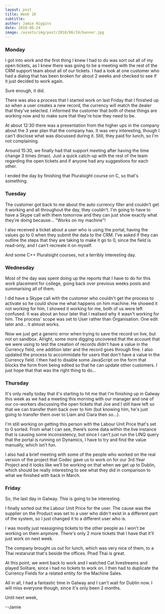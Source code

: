 ```yaml
---
layout: post
title: Week 10
subtitle: 
author: Jamie Higgins
date: 2018-06-24
image: /assets/img/post/2018/06/24/banner.jpg
---
```


### Monday

I got into work and the first thing I knew I had to do was sort out all of my open tickets, as I knew there was going to be a meeting with the rest of the CRM support team about all of our tickets. I had a look at one customer who had a dialog that has been broken for about 2 weeks and checked to see if it just decided to work again.

Sure enough, it did.

There was also a process that I started work on last Friday that I finished up so when a user creates a new record, the currency will match the dealer that they've selected. I informed the customer that both of these things are working now and to make sure that they're how they need to be.

At about 12:30 there was a presentation from the higher ups in the company about the 3 year plan that the company has. It was very interesting, though I can't disclose what was discussed during it. Still, they paid for lunch, so I'm not complaining.

Around 15:30, we finally had that support meeting after having the time change 3 times (lmao). Just a quick catch-up with the rest of the team regarding the open tickets and if anyone had any suggestions for each other.

I ended the day by finishing that Pluralsight course on C, so that's something.

### Tuesday

The customer got back to me about the auto currency filler and couldn't get it working and all throughout the day, they couldn't. I'm going to have to have a Skype call with them tomorrow and they can just show exactly what they're doing because... "Works on my machine"!

I also received a ticket about a user who is using the portal, having the values go to 0 when they submit the data to the CRM. I've asked if they can outline the steps that they are taking to make it go to 0, since the field is read-only, and I can't recreate it on myself.

And some C++ Pluralsight courses, not a terribly interesting day.

### Wednesday

Most of the day was spent doing up the reports that I have to do for this work placement for college, going back over previous weeks posts and summarising all of them.

I did have a Skype call with the customer who couldn't get the process to activate so he could show me what happens on him machine. He showed it not working for him, I showed it working for me, both of us were left confused. It was about an hour later that I realised why it wasn't working for him. The process' scope was set to User rather than Organisation. One edit later and... it almost works.

Now we just get a generic error when trying to save the record on live, but not on sandbox. Alright, some more digging uncovered that the account that we were using to test the creation of records didn't have a value in the Currency field, one addition later and the record goes through fine. I also updated the process to accommidate for users that don't have a value in the Currency field. I then had to disable some JavaScript on the form that blocks the form from being edited so that he can update other customers. I just hope that that was the right thing to do...

### Thursday

It's only really today that it's starting to hit me that I'm finishing up in Galway this week as we had a meeting this morning with our manager and one of our co-workers discussing the open tickets that Joe and I still have left so that we can transfer them back over to him (but knowing him, he's just going to transfer them over to Liam and Ciara then so...). 

I'm still working on getting this person with the Labour Unit Price that's set to 0 sorted. From what I can see, there’s some data within the live instance that is causing some inconsistency, but since I can’t just run the LINQ query that the portal is running on Dynamics, I have to try and find the value manually, which isn’t fun.

I also had a brief meeting with some of the people who worked on the real version of the project that Codec gave us to work on for our 3rd Year Project and it looks like we’ll be working on that when we get up to Dublin, which should be really interesting to see what they did in comparison to what we finished with back in March.

### Friday

So, the last day in Galway. This is going to be interesting.

I finally sorted out the Labour Unit Price for the user. The cause was the supplier on the Product was set to a user who didn't exist in a different part of the system, so I just changed it to a different user who is.

I was mostly just reassigning tickets to the other people as I won't be working on them anymore. There's only 2 more tickets that I have that it'll just work on next week.

The company brought us out for lunch, which was very nice of them, to a Thai restarurat that's beside the offices. Phad Thai is great.

At this point, we went back to work and I watched Cat livestreams and played Solitare, since i had no tickets to work on. I then had to duplicate the Currency Fields for a related entity for the Machine Sales.

All in all, I had a fantastic time in Galway and I can't wait for Dublin now. I will miss everyone though, since it's only been 2 months.

Until next week,

--Jamie